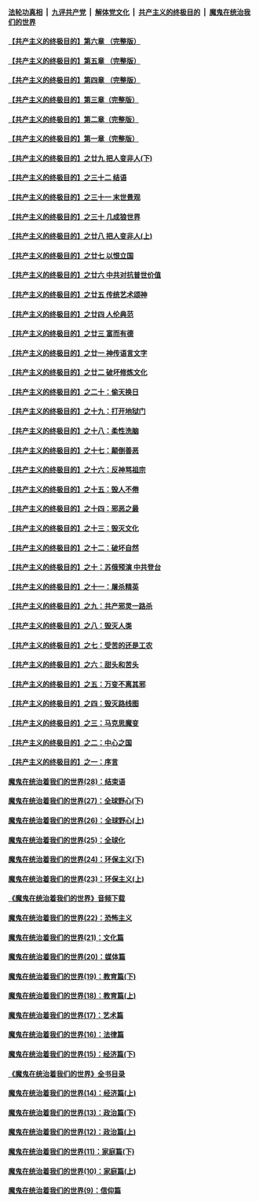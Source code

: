 

####  [法轮功真相](../../../../basic/blob/master/README.md?t=05291301) &nbsp;|&nbsp; [九评共产党](../../../../9ping.md/blob/master/README.md?t=05291301) &nbsp;|&nbsp; [解体党文化](../../../../jtdwh.md/blob/master/README.md?t=05291301)  &nbsp;|&nbsp; [共产主义的终极目的](../../../../gczydzjmd.md/blob/master/README.md?t=05291301) &nbsp;|&nbsp; [魔鬼在统治我们的世界](../../../../mgztzwmdsj.md/blob/master/README.md?t=05291301) 

#### [【共产主义的终极目的】第六章 （完整版）](../pages/nsc422/n11428913.md?t=05291301) 

#### [【共产主义的终极目的】第五章 （完整版）](../pages/nsc422/n11428912.md?t=05291301) 

#### [【共产主义的终极目的】第四章 （完整版）](../pages/nsc422/n11428907.md?t=05291301) 

#### [【共产主义的终极目的】第三章（完整版）](../pages/nsc422/n11428848.md?t=05291301) 

#### [【共产主义的终极目的】第二章（完整版）](../pages/nsc422/n11428831.md?t=05291301) 

#### [【共产主义的终极目的】第一章（完整版）](../pages/nsc422/n11417651.md?t=05291301) 

#### [【共产主义的终极目的】之廿九 把人变非人(下)](../pages/nsc422/n11344140.md?t=05291301) 

#### [【共产主义的终极目的】之三十二 结语](../pages/nsc422/n11360535.md?t=05291301) 

#### [【共产主义的终极目的】之三十一 末世景观](../pages/nsc422/n11351129.md?t=05291301) 

#### [【共产主义的终极目的】之三十 几成狼世界](../pages/nsc422/n11348280.md?t=05291301) 

#### [【共产主义的终极目的】之廿八 把人变非人(上)](../pages/nsc422/n11340492.md?t=05291301) 

#### [【共产主义的终极目的】之廿七 以恨立国](../pages/nsc422/n11336944.md?t=05291301) 

#### [【共产主义的终极目的】之廿六 中共对抗普世价值](../pages/nsc422/n11324785.md?t=05291301) 

#### [【共产主义的终极目的】之廿五 传统艺术颂神](../pages/nsc422/n11296396.md?t=05291301) 

#### [【共产主义的终极目的】之廿四 人伦典范](../pages/nsc422/n11296397.md?t=05291301) 

#### [【共产主义的终极目的】之廿三 富而有德](../pages/nsc422/n11283598.md?t=05291301) 

#### [【共产主义的终极目的】之廿一 神传语言文字](../pages/nsc422/n11263265.md?t=05291301) 

#### [【共产主义的终极目的】之廿二 破坏修炼文化](../pages/nsc422/n11245728.md?t=05291301) 

#### [【共产主义的终极目的】之二十：偷天换日](../pages/nsc422/n11238846.md?t=05291301) 

#### [【共产主义的终极目的】之十九：打开地狱门](../pages/nsc422/n11206376.md?t=05291301) 

#### [【共产主义的终极目的】之十八：柔性洗脑](../pages/nsc422/n11199994.md?t=05291301) 

#### [【共产主义的终极目的】之十七：颠倒善恶](../pages/nsc422/n11179782.md?t=05291301) 

#### [【共产主义的终极目的】之十六：反神骂祖宗](../pages/nsc422/n11166798.md?t=05291301) 

#### [【共产主义的终极目的】之十五：毁人不倦](../pages/nsc422/n11166792.md?t=05291301) 

#### [【共产主义的终极目的】之十四：邪恶之最](../pages/nsc422/n11150249.md?t=05291301) 

#### [【共产主义的终极目的】之十三：毁灭文化](../pages/nsc422/n11135227.md?t=05291301) 

#### [【共产主义的终极目的】之十二：破坏自然](../pages/nsc422/n11135214.md?t=05291301) 

#### [【共产主义的终极目的】之十：苏俄预演 中共登台](../pages/nsc422/n11118424.md?t=05291301) 

#### [【共产主义的终极目的】之十一：屠杀精英](../pages/nsc422/n11118442.md?t=05291301) 

#### [【共产主义的终极目的】之九：共产邪灵一路杀](../pages/nsc422/n11114139.md?t=05291301) 

#### [【共产主义的终极目的】之八：毁灭人类](../pages/nsc422/n11108503.md?t=05291301) 

#### [【共产主义的终极目的】之七：受苦的还是工农](../pages/nsc422/n11101809.md?t=05291301) 

#### [【共产主义的终极目的】之六：甜头和苦头](../pages/nsc422/n11096971.md?t=05291301) 

#### [【共产主义的终极目的】之五：万变不离其邪](../pages/nsc422/n11091285.md?t=05291301) 

#### [【共产主义的终极目的】之四：毁灭路线图](../pages/nsc422/n11086284.md?t=05291301) 

#### [【共产主义的终极目的】之三：马克思魔变](../pages/nsc422/n11061941.md?t=05291301) 

#### [【共产主义的终极目的】之二：中心之国](../pages/nsc422/n11047728.md?t=05291301) 

#### [【共产主义的终极目的】之一：序言](../pages/nsc422/n11086077.md?t=05291301) 

#### [魔鬼在统治着我们的世界(28)：结束语](../pages/nsc422/n10936246.md?t=05291301) 

#### [魔鬼在统治着我们的世界(27)：全球野心(下)](../pages/nsc422/n10928319.md?t=05291301) 

#### [魔鬼在统治着我们的世界(26)：全球野心(上)](../pages/nsc422/n10900318.md?t=05291301) 

#### [魔鬼在统治着我们的世界(25)：全球化](../pages/nsc422/n10788205.md?t=05291301) 

#### [魔鬼在统治着我们的世界(24)：环保主义(下)](../pages/nsc422/n10695307.md?t=05291301) 

#### [魔鬼在统治着我们的世界(23)：环保主义(上)](../pages/nsc422/n10688613.md?t=05291301) 

#### [《魔鬼在统治着我们的世界》音频下载](../pages/nsc422/n10635553.md?t=05291301) 

#### [魔鬼在统治着我们的世界(22)：恐怖主义](../pages/nsc422/n10614727.md?t=05291301) 

#### [魔鬼在统治着我们的世界(21)：文化篇](../pages/nsc422/n10597706.md?t=05291301) 

#### [魔鬼在统治着我们的世界(20)：媒体篇](../pages/nsc422/n10586579.md?t=05291301) 

#### [魔鬼在统治着我们的世界(19)：教育篇(下)](../pages/nsc422/n10564808.md?t=05291301) 

#### [魔鬼在统治着我们的世界(18)：教育篇(上)](../pages/nsc422/n10526970.md?t=05291301) 

#### [魔鬼在统治着我们的世界(17)：艺术篇](../pages/nsc422/n10499093.md?t=05291301) 

#### [魔鬼在统治着我们的世界(16)：法律篇](../pages/nsc422/n10485969.md?t=05291301) 

#### [魔鬼在统治着我们的世界(15)：经济篇(下)](../pages/nsc422/n10469975.md?t=05291301) 

#### [《魔鬼在统治着我们的世界》全书目录](../pages/nsc422/n10464261.md?t=05291301) 

#### [魔鬼在统治着我们的世界(14)：经济篇(上)](../pages/nsc422/n10457370.md?t=05291301) 

#### [魔鬼在统治着我们的世界(13)：政治篇(下)](../pages/nsc422/n10448270.md?t=05291301) 

#### [魔鬼在统治着我们的世界(12)：政治篇(上)](../pages/nsc422/n10444576.md?t=05291301) 

#### [魔鬼在统治着我们的世界(11)：家庭篇(下)](../pages/nsc422/n10440961.md?t=05291301) 

#### [魔鬼在统治着我们的世界(10)：家庭篇(上)](../pages/nsc422/n10435448.md?t=05291301) 

#### [魔鬼在统治着我们的世界(9)：信仰篇](../pages/nsc422/n10432159.md?t=05291301) 

